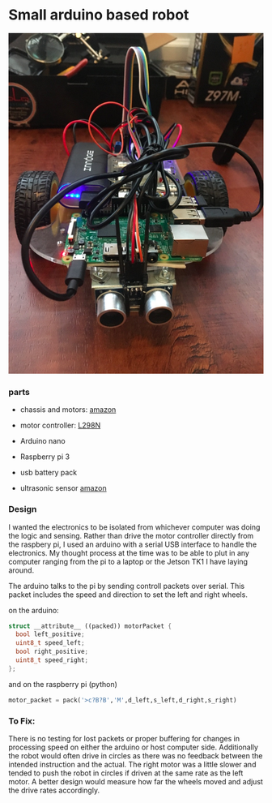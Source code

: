 # Small arduino based robot


![alt text](./images/robot.jpg "mr roboto") 

### parts
* chassis and motors: [amazon](https://www.amazon.com/gp/product/B01BXPETQG/ref=oh_aui_search_detailpage?ie=UTF8&psc=1)

* motor controller: [L298N](https://www.amazon.com/gp/product/B014KMHSW6/ref=oh_aui_search_detailpage?ie=UTF8&psc=1)

* Arduino nano
* Raspberry pi 3
* usb battery pack
* ultrasonic sensor [amazon](https://www.amazon.com/gp/product/B004U8TOE6/ref=oh_aui_search_detailpage?ie=UTF8&psc=1)

### Design 
I wanted the electronics to be isolated from whichever computer was doing the logic and sensing. Rather than drive the motor controller directly from the raspbery pi, I used an arduino with a serial USB interface to handle the electronics. My thought process at the time was to be able to plut in any computer ranging from the pi to a laptop or the Jetson TK1 I have laying around. 

The arduino talks to the pi by sending controll packets over serial. This packet includes the speed and direction to set the left and right wheels.

on the arduino:

```cpp
struct __attribute__ ((packed)) motorPacket {
  bool left_positive;
  uint8_t speed_left;
  bool right_positive;
  uint8_t speed_right;
};
```
and on the raspberry pi (python)

```python
motor_packet = pack('>c?B?B','M',d_left,s_left,d_right,s_right)
```

### To Fix:
There is no testing for lost packets or proper buffering for changes in processing speed on either the arduino or host computer side. Additionally the robot would often drive in circles as there was no feedback between the intended instruction and the actual. The right motor was a little slower and tended to push the robot in circles if driven at the same rate as the left motor. A better design would measure how far the wheels moved and adjust the drive rates accordingly.





